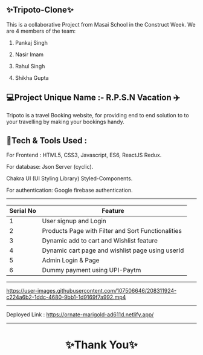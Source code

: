 ✨Tripoto-Clone✨
---
This is a collaborative Project from Masai School in the Construct Week. We are 4 members of the team:

1. Pankaj Singh 

2. Nasir Imam

3. Rahul Singh

4. Shikha Gupta

💻Project Unique Name :- R.P.S.N Vacation ✈️
---
Tripoto is a travel Booking website, for providing end to end solution to to your travelling by making your bookings handy.

💫Tech & Tools Used :
--- 

For Frontend : HTML5, CSS3, Javascript, ES6, ReactJS Redux.

For database: Json Server (cyclic).

Chakra UI (UI Styling Library) Styled-Components.

For authentication: Google firebase authentication.

---
 | Serial No            | Feature                                                              |
| ----------------- | ------------------------------------------------------------------ |
| 1 | User signup and Login |
| 2 | Products Page with Filter and Sort Functionalities |
| 3 | Dynamic add to cart and Wishlist feature |
| 4 | Dynamic cart page and wishlist page using userId |
| 5 | Admin Login & Page |
| 6 | Dummy payment using UPI-Paytm |

---


https://user-images.githubusercontent.com/107506646/208311924-c224a6b2-1ddc-4680-9bb1-1d9169f7a992.mp4


        
---
Deployed Link : https://ornate-marigold-ad611d.netlify.app/


----
<h1 align="center">✨Thank You✨</h1>

